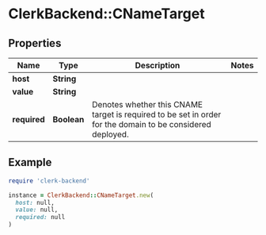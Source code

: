 # ClerkBackend::CNameTarget

## Properties

| Name | Type | Description | Notes |
| ---- | ---- | ----------- | ----- |
| **host** | **String** |  |  |
| **value** | **String** |  |  |
| **required** | **Boolean** | Denotes whether this CNAME target is required to be set in order for the domain to be considered deployed.  |  |

## Example

```ruby
require 'clerk-backend'

instance = ClerkBackend::CNameTarget.new(
  host: null,
  value: null,
  required: null
)
```


